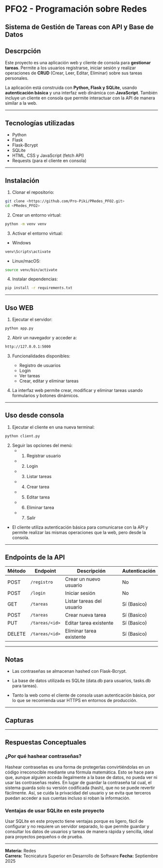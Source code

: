 ﻿# PFO2 - Programación sobre Redes

## Sistema de Gestión de Tareas con API y Base de Datos

## Descrpción
Este proyecto es una aplicación web y cliente de consola para **gestionar tareas**. Permite a los usuarios registrarse, iniciar sesión y realizar operaciones de **CRUD** (Crear, Leer, Editar, Eliminar) sobre sus tareas personales.  

La aplicación está construida con **Python, Flask y SQLite**, usando **autenticación básica** y una interfaz web dinámica con **JavaScript**. También incluye un cliente en consola que permite interactuar con la API de manera similar a la web.

---

## Tecnologías utilizadas

- Python  
- Flask  
- Flask-Bcrypt  
- SQLite  
- HTML, CSS y JavaScript (fetch API)  
- Requests (para el cliente en consola)  

---

## Instalación

1. Clonar el repositorio:

```bash
git clone <https://github.com/Pro-Piki/PRedes_PFO2.git>
cd <PRedes_PFO2>
```

2. Crear un entorno virtual:
```bash
python -m venv venv
```

3. Activar el entorno virtual:
- Windows
```bash
venv\Scripts\activate
```
- Linux/macOS:
```bash
source venv/bin/activate
```

4. Instalar dependencias:
```bash
pip install -r requirements.txt
```

---

## Uso WEB

1. Ejecutar el servidor:
```bash
python app.py
```

2. Abrir un navegador y acceder a: 
```bash
http://127.0.0.1:5000
```

3. Funcionalidades disponibles:
    - Registro de usuarios
    - Login
    - Ver tareas
    - Crear, editar y eliminar tareas

4. La interfaz web permite crear, modificar y eliminar tareas usando formularios y botones dinámicos.

---

## Uso desde consola

1. Ejecutar el cliente en una nueva terminal:
```bash
python client.py
```

2. Seguir las opciones del menú:
    - 1. Registrar usuario
    - 2. Login
    - 3. Listar tareas
    - 4. Crear tarea
    - 5. Editar tarea
    - 6. Eliminar tarea
    - 7. Salir
- El cliente utiliza autenticación básica para comunicarse con la API y permite realizar las mismas operaciones que la web, pero desde la consola.

---

## Endpoints de la API

| Método | Endpoint       | Descripción               | Autenticación |
| ------ | -------------- | ------------------------- | ------------- |
| POST   | `/registro`    | Crear un nuevo usuario    | No            |
| POST   | `/login`       | Iniciar sesión            | No            |
| GET    | `/tareas`      | Listar tareas del usuario | Sí (Basico)   |
| POST   | `/tareas`      | Crear nueva tarea         | Sí (Basico)   |
| PUT    | `/tareas/<id>` | Editar tarea existente    | Sí (Basico)   |
| DELETE | `/tareas/<id>` | Eliminar tarea existente  | Sí (Basico)   |

---

## Notas

- Las contraseñas se almacenan hashed con Flask-Bcrypt.

- La base de datos utilizada es SQLite (data.db para usuarios, tasks.db para tareas).

- Tanto la web como el cliente de consola usan autenticación básica, por lo que se recomienda usar HTTPS en entornos de producción.

---

## Capturas


---

## Respuestas Conceptuales
### ¿Por qué hashear contraseñas?

Hashear contraseñas es una forma de protegerlas convirtiéndolas en un código irreconocible mediante una fórmula matemática. Esto se hace para que, aunque alguien acceda ilegalmente a la base de datos, no pueda ver ni usar las contraseñas reales. En lugar de guardar la contraseña tal cual, el sistema guarda solo su versión codificada (hash), que no se puede revertir fácilmente. Así, se cuida la privacidad del usuario y se evita que terceros puedan acceder a sus cuentas incluso si roban la información.

### Ventajas de usar SQLite en este proyecto

Usar SQLite en este proyecto tiene ventajas porque es ligero, fácil de configurar y no requiere un servidor separado, lo que permite guardar y consultar los datos de usuarios y tareas de manera rápida y sencilla, ideal para proyectos pequeños o de prueba.

---

**Materia:** Redes  
**Carrera:** Tecnicatura Superior en Desarrollo de Software 
**Fecha:** Septiembre 2025